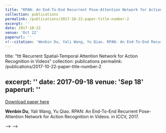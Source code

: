 ```yaml
---
title: "RPAN: An End-To-End Recurrent Pose-Attention Network for Action Recognition in Videos"
collection: publications
permalink: /publications/2017-10-22-paper-title-number-2
excerpt: ''
date: 2017-10-22
venue: 'Oct 22'
paperurl: ''
<!--citation: 'Wenbin Du, Yali Wang, Yu Qiao. RPAN: An End-To-End Recurrent Pose-Attention Network for Action Recognition in Videos. in ICCV, 2017.'-->
---
```

title: "ttt Recurrent Spatial-Temporal Attention Network for Action Recognition in Videos"
collection: publications
permalink: /publications/2017-10-22-paper-title-number-2
<!--permalink: /publications/2017-09-18-paper-title-number-1-->
excerpt: ''
date: 2017-09-18
venue: 'Sep 18'
paperurl: ''
---
[Download paper here](http://lanlianhuaer.github.io/files/Du_RPAN.pdf)

**Wenbin Du**, Yali Wang, Yu Qiao. RPAN: An End-To-End Recurrent Pose-Attention Network for Action Recognition in Videos. in ICCV, 2017.

<!------->

<!--<!--citation: 'Wenbin Du, Yali Wang, Yu Qiao. Recurrent Spatial-Temporal Attention Network for Action Recognition in Videos, in TIP 2017.-->-->
<!------->

<!--<!--[Download paper here](http://lanlianhuaer.github.io/files/Du_RPAN.pdf)-->-->

<!--**Wenbin Du**, Yali Wang, Yu Qiao. Recurrent Spatial-Temporal Attention Network for Action Recognition in Videos, in TIP 2017.(accept with  mandatory minor revisions)-->